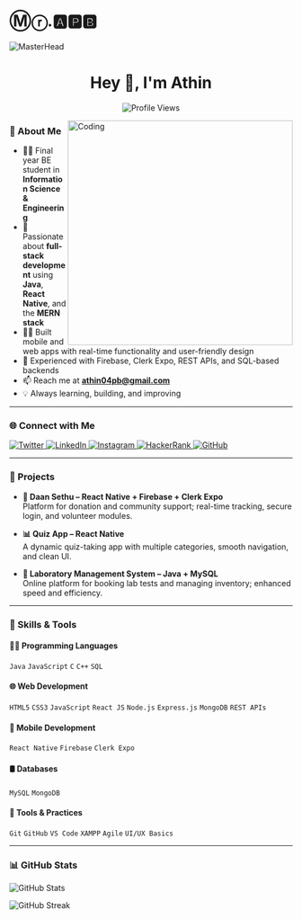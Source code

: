 # Ⓜ️ⓡ.🅰️🅿️🅱️
![MasterHead](https://ermprotect.com/wp-content/uploads/2021/08/Password-Hacker_adobespark-2.png)

<h1 align="center">Hey 👋, I'm Athin</h1>

<p align="center">
  <img src="https://komarev.com/ghpvc/?username=pbathin&label=Profile%20views&color=0e75b6&style=flat" alt="Profile Views" />
</p>

<img align="right" alt="Coding" width="400" src="https://camo.githubusercontent.com/0c02f5167d8919b93691a2e9d844d3618b53a1b32f84365e5799ec25b0f70812/68747470733a2f2f6d7963616e6e616269736163636f756e74616e742e636f6d2f77702d636f6e74656e742f75706c6f6164732f323032322f30322f65383763353639333937393137332e356537663963346431346536342e676966" />

### 🚀 About Me

- 👨‍🎓 Final year BE student in **Information Science & Engineering**  
- 🧠 Passionate about **full-stack development** using **Java**, **React Native**, and the **MERN stack**  
- 👨‍💻 Built mobile and web apps with real-time functionality and user-friendly design  
- 🔧 Experienced with Firebase, Clerk Expo, REST APIs, and SQL-based backends  
- 📫 Reach me at **athin04pb@gmail.com**  
- 💡 Always learning, building, and improving

---

### 🌐 Connect with Me

<p align="left">
  <a href="https://twitter.com/athinpb1" target="_blank">
    <img src="https://img.shields.io/badge/Twitter-1DA1F2?style=for-the-badge&logo=twitter&logoColor=white" alt="Twitter" />
  </a>
  <a href="https://linkedin.com/in/athinpb" target="_blank">
    <img src="https://img.shields.io/badge/LinkedIn-0077B5?style=for-the-badge&logo=linkedin&logoColor=white" alt="LinkedIn" />
  </a>
  <a href="https://instagram.com/athin_p_b" target="_blank">
    <img src="https://img.shields.io/badge/Instagram-E4405F?style=for-the-badge&logo=instagram&logoColor=white" alt="Instagram" />
  </a>
  <a href="https://www.hackerrank.com/athin04pb" target="_blank">
    <img src="https://img.shields.io/badge/HackerRank-2EC866?style=for-the-badge&logo=hackerrank&logoColor=white" alt="HackerRank" />
  </a>
  <a href="https://github.com/Pbathin" target="_blank">
    <img src="https://img.shields.io/badge/GitHub-100000?style=for-the-badge&logo=github&logoColor=white" alt="GitHub" />
  </a>
</p>


---

### 💼 Projects

- **📱 Daan Sethu – React Native + Firebase + Clerk Expo**  
  Platform for donation and community support; real-time tracking, secure login, and volunteer modules.

- **📊 Quiz App – React Native**  
  A dynamic quiz-taking app with multiple categories, smooth navigation, and clean UI.

- **🧪 Laboratory Management System – Java + MySQL**  
  Online platform for booking lab tests and managing inventory; enhanced speed and efficiency.

---

### 🧰 Skills & Tools

#### 👨‍💻 Programming Languages  
`Java` `JavaScript` `C` `C++` `SQL`

#### 🌐 Web Development  
`HTML5` `CSS3` `JavaScript` `React JS` `Node.js` `Express.js` `MongoDB` `REST APIs`

#### 📱 Mobile Development  
`React Native` `Firebase` `Clerk Expo`

#### 🛢️ Databases  
`MySQL` `MongoDB`

#### 🧰 Tools & Practices  
`Git` `GitHub` `VS Code` `XAMPP` `Agile` `UI/UX Basics`

---

### 📊 GitHub Stats

<p align="left">
  <img src="https://github-readme-stats.vercel.app/api?username=pbathin&show_icons=true&locale=en" alt="GitHub Stats" />
</p>
<p align="left">
  <img src="https://github-readme-streak-stats.herokuapp.com/?user=pbathin" alt="GitHub Streak" />
</p>
